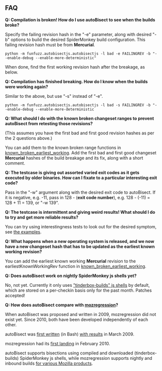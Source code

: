 ## FAQ

**Q: Compilation is broken! How do I use autoBisect to see when the builds broke?**

Specify the failing revision hash in the "-e" parameter, along with desired "-b" options to build the desired SpiderMonkey build configuration. This failing revision hash must be from **Mercurial**.

```python -m funfuzz.autobisectjs.autobisectjs -l bad -e FAILINGREV -b "--enable-debug --enable-more-deterministic"```

When done, find the first working revision hash after the breakage, as below.

**Q: Compilation has finished breaking. How do I know when the builds were working again?**

Similar to the above, but use "-s" instead of "-e".

```python -m funfuzz.autobisectjs.autobisectjs -l bad -s FAILINGREV -b "--enable-debug --enable-more-deterministic```

**Q: What should I do with the known broken changeset ranges to prevent autoBisect from retesting those revisions?**

(This assumes you have the first bad and first good revision hashes as per the 2 questions above.)

You can add them to the known broken range functions in [known_broken_earliest_working](known_broken_earliest_working.py). Add the first bad and first good changeset **Mercurial** hashes of the build breakage and its fix, along with a short comment.

**Q: The testcase is giving out assorted varied exit codes as it gets executed by older binaries. How can I fixate to a particular interesting exit code?**

Pass in the "-w" argument along with the desired exit code to autoBisect. If it is negative, e.g. -11, pass in 128 - (**exit code number**), e.g. 128 - (-11) = 128 + 11 = 139, or "-w 139".

**Q: The testcase is intermittent and giving weird results! What should I do to try and get more reliable results?**

You can try using interestingness tests to look out for the desired symptom, see [the examples](examples.md).

**Q: What happens when a new operating system is released, and we now have a new changeset hash that has to be updated as the earliest known working revision?**

You can add the earliest known working **Mercurial** revision to the earliestKnownWorkingRev function in [known_broken_earliest_working](known_broken_earliest_working.py).

**Q: Does autoBisect work on nightly SpiderMonkey js shells yet?**

No, not yet. Currently it only uses ["tinderbox-builds" js shells](https://archive.mozilla.org/pub/mozilla.org/firefox/tinderbox-builds/mozilla-inbound-macosx64-debug/) by default, which are stored on a per-checkin basis only for the past month. Patches accepted!

**Q: How does autoBisect compare with [mozregression](http://mozilla.github.io/mozregression/)?**

When autoBisect was proposed and written in 2009, mozregression did not exist yet. Since 2010, both have been developed independently of each other.

autoBisect was [first written](https://bugzilla.mozilla.org/show_bug.cgi?id=482536) (in Bash) [with results](https://bugzilla.mozilla.org/show_bug.cgi?id=476655#c8) in March 2009.

mozregression had its [first landing](https://github.com/mozilla/mozregression/commit/d50509b36cb6ba45d7c54917f528bdf482d2c5e6) in February 2010.

autoBisect supports bisections using compiled and downloaded (tinderbox-builds) SpiderMonkey js shells, while mozregression supports nightly and inbound builds [for various Mozilla products](http://mozilla.github.io/mozregression/).
